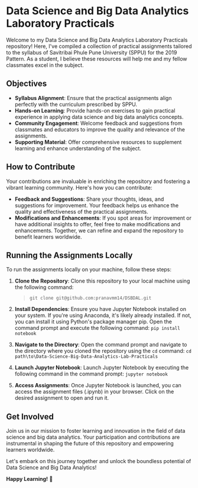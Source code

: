 # Data Science and Big Data Analytics Laboratory Practicals

Welcome to my Data Science and Big Data Analytics Laboratory Practicals repository! Here, I've compiled a collection of practical assignments tailored to the syllabus of Savitribai Phule Pune University (SPPU) for the 2019 Pattern. As a student, I believe these resources will help me and my fellow classmates excel in the subject.

## Objectives

- **Syllabus Alignment**: Ensure that the practical assignments align perfectly with the curriculum prescribed by SPPU.
- **Hands-on Learning**: Provide hands-on exercises to gain practical experience in applying data science and big data analytics concepts.
- **Community Engagement**: Welcome feedback and suggestions from classmates and educators to improve the quality and relevance of the assignments.
- **Supporting Material**: Offer comprehensive resources to supplement learning and enhance understanding of the subject.

## How to Contribute

Your contributions are invaluable in enriching the repository and fostering a vibrant learning community. Here's how you can contribute:

- **Feedback and Suggestions**: Share your thoughts, ideas, and suggestions for improvement. Your feedback helps us enhance the quality and effectiveness of the practical assignments.
- **Modifications and Enhancements**: If you spot areas for improvement or have additional insights to offer, feel free to make modifications and enhancements. Together, we can refine and expand the repository to benefit learners worldwide.


## Running the Assignments Locally

To run the assignments locally on your machine, follow these steps:

1. **Clone the Repository**: Clone this repository to your local machine using the following command:
   > ```git clone git@github.com:pranavmm14/DSBDAL.git```


2. **Install Dependencies**: Ensure you have Jupyter Notebook installed on your system. If you're using Anaconda, it's likely already installed. If not, you can install it using Python's package manager pip. Open the command prompt and execute the following command:
  ```pip install notebook```


3. **Navigate to the Directory**: Open the command prompt and navigate to the directory where you cloned the repository using the `cd` command:
  ``` cd path\to\Data-Science-Big-Data-Analytics-Lab-Practicals ```


4. **Launch Jupyter Notebook**: Launch Jupyter Notebook by executing the following command in the command prompt:
  ```jupyter notebook```

5. **Access Assignments**: Once Jupyter Notebook is launched, you can access the assignment files (.ipynb) in your browser. Click on the desired assignment to open and run it.

## Get Involved

Join us in our mission to foster learning and innovation in the field of data science and big data analytics. Your participation and contributions are instrumental in shaping the future of this repository and empowering learners worldwide.

Let's embark on this journey together and unlock the boundless potential of Data Science and Big Data Analytics!

**Happy Learning!** 🚀



